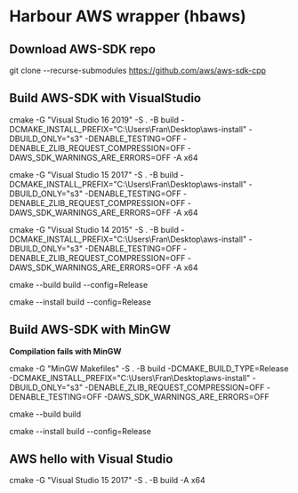 # Harbour AWS wrapper (hbaws)

## Download AWS-SDK repo

git clone --recurse-submodules https://github.com/aws/aws-sdk-cpp

## Build AWS-SDK with VisualStudio

cmake -G "Visual Studio 16 2019" -S . -B build -DCMAKE_INSTALL_PREFIX="C:\Users\Fran\Desktop\aws-install" -DBUILD_ONLY="s3" -DENABLE_TESTING=OFF -DENABLE_ZLIB_REQUEST_COMPRESSION=OFF -DAWS_SDK_WARNINGS_ARE_ERRORS=OFF -A x64

cmake -G "Visual Studio 15 2017" -S . -B build -DCMAKE_INSTALL_PREFIX="C:\Users\Fran\Desktop\aws-install" -DBUILD_ONLY="s3" -DENABLE_TESTING=OFF -DENABLE_ZLIB_REQUEST_COMPRESSION=OFF -DAWS_SDK_WARNINGS_ARE_ERRORS=OFF -A x64

cmake -G "Visual Studio 14 2015" -S . -B build -DCMAKE_INSTALL_PREFIX="C:\Users\Fran\Desktop\aws-install" -DBUILD_ONLY="s3" -DENABLE_TESTING=OFF -DENABLE_ZLIB_REQUEST_COMPRESSION=OFF -DAWS_SDK_WARNINGS_ARE_ERRORS=OFF -A x64

cmake --build build --config=Release

cmake --install build --config=Release

## Build AWS-SDK with MinGW

**Compilation fails with MinGW**

cmake -G "MinGW Makefiles" -S . -B build -DCMAKE_BUILD_TYPE=Release -DCMAKE_INSTALL_PREFIX="C:\Users\Fran\Desktop\aws-install" -DBUILD_ONLY="s3" -DENABLE_ZLIB_REQUEST_COMPRESSION=OFF -DENABLE_TESTING=OFF -DAWS_SDK_WARNINGS_ARE_ERRORS=OFF

cmake --build build

cmake --install build --config=Release

## AWS hello with Visual Studio

cmake -G "Visual Studio 15 2017" -S . -B build -A x64